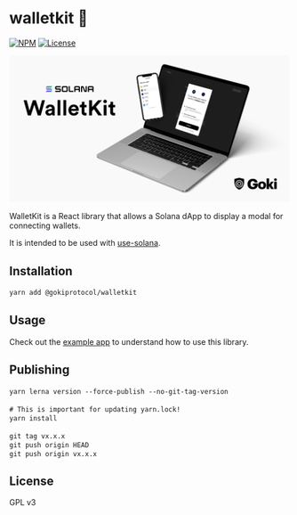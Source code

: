 # walletkit 🔑

[![NPM](https://img.shields.io/npm/v/@gokiprotocol/walletkit)](https://www.npmjs.com/package/@gokiprotocol/walletkit)
[![License](https://img.shields.io/npm/l/@gokiprotocol/walletkit)](/LICENSE)

![Banner](/images/banner.png)

WalletKit is a React library that allows a Solana dApp to display a modal for connecting wallets.

It is intended to be used with [use-solana](https://github.com/saber-hq/saber-common/tree/master/packages/use-solana).

## Installation

```bash
yarn add @gokiprotocol/walletkit
```

## Usage

Check out the [example app](/packages/example) to understand how to use this library.

## Publishing

```
yarn lerna version --force-publish --no-git-tag-version

# This is important for updating yarn.lock!
yarn install

git tag vx.x.x
git push origin HEAD
git push origin vx.x.x
```

## License

GPL v3
